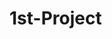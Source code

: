 # 1st-Project
<!DOCTYPE html>
<html lang="en">
<head>
  <meta charset="UTF-8">
  <title>First Project</title>
</head>
